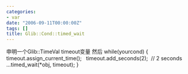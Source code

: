 ```yaml
---
categories:
- var
date: "2006-09-11T00:00:00Z"
tags: []
title: Glib::Cond::timed_wait
---
```


申明一个Glib::TimeVal timeout变量
然后
while(yourcond) {
&nbsp; timeout.assign_current_time();
&nbsp; timeout.add_seconds(2);&nbsp; // 2 seconds
&nbsp; ...timed_wait(*obj, timeout);
}
